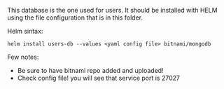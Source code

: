 This database is the one used for users. It should be installed with HELM
using the file configuration that is in this folder.

Helm sintax: 
	
	helm install users-db --values <yaml config file> bitnami/mongodb

Few notes:

 + Be sure to have bitnami repo added and uploaded!
 + Check config file! you will see that service port is 27027
